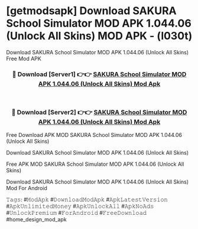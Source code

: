 # [getmodsapk] Download SAKURA School Simulator MOD APK 1.044.06 (Unlock All Skins) MOD APK - (l030t)
Download SAKURA School Simulator MOD APK 1.044.06 (Unlock All Skins) Free Mod APK

<div align="center">
<h3>🔴 Download [Server1] 👉👉 <a href="https://apk-comot.site?title=SAKURA_School_Simulator_MOD_APK_1.044.06_(Unlock_All_Skins)">SAKURA School Simulator MOD APK 1.044.06 (Unlock All Skins) Mod Apk</a></h3><br>

<h3>🔴 Download [Server2] 👉👉 <a href="https://apk-comot.site?title=SAKURA_School_Simulator_MOD_APK_1.044.06_(Unlock_All_Skins)">SAKURA School Simulator MOD APK 1.044.06 (Unlock All Skins) Mod Apk</a></h3>
</div>


Free Download APK MOD SAKURA School Simulator MOD APK 1.044.06 (Unlock All Skins)

Download SAKURA School Simulator MOD APK 1.044.06 (Unlock All Skins) 

Free APK MOD SAKURA School Simulator MOD APK 1.044.06 (Unlock All Skins) 

Download SAKURA School Simulator MOD APK 1.044.06 (Unlock All Skins) Mod For Android

𝚃𝚊𝚐𝚜: #𝙼𝚘𝚍𝙰𝚙𝚔 #𝙳𝚘𝚠𝚗𝚕𝚘𝚊𝚍𝙼𝚘𝚍𝙰𝚙𝚔 #𝙰𝚙𝚔𝙻𝚊𝚝𝚎𝚜𝚝𝚅𝚎𝚛𝚜𝚒𝚘𝚗 #𝙰𝚙𝚔𝚄𝚗𝚕𝚒𝚖𝚒𝚝𝚎𝚍𝙼𝚘𝚗𝚎𝚢 #𝙰𝚙𝚔𝚄𝚗𝚕𝚘𝚌𝚔𝙰𝚕𝚕 #𝙰𝚙𝚔𝙽𝚘𝙰𝚍𝚜 #𝚄𝚗𝚕𝚘𝚌𝚔𝙿𝚛𝚎𝚖𝚒𝚞𝚖 #𝙵𝚘𝚛𝙰𝚗𝚍𝚛𝚘𝚒𝚍 #𝙵𝚛𝚎𝚎𝙳𝚘𝚠𝚗𝚕𝚘𝚊𝚍 #home_design_mod_apk